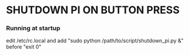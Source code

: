 # SHUTDOWN PI ON BUTTON PRESS #

### Running at startup ###

edit /etc/rc.local and add "sudo python /path/to/script/shutdown_pi.py &" before "exit 0"
